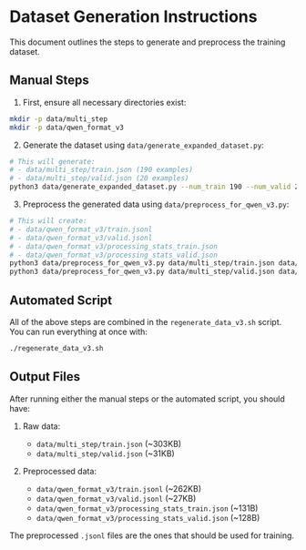 # Dataset Generation Instructions

This document outlines the steps to generate and preprocess the training dataset.

## Manual Steps

1. First, ensure all necessary directories exist:
```bash
mkdir -p data/multi_step
mkdir -p data/qwen_format_v3
```

2. Generate the dataset using `data/generate_expanded_dataset.py`:
```bash
# This will generate:
# - data/multi_step/train.json (190 examples)
# - data/multi_step/valid.json (20 examples)
python3 data/generate_expanded_dataset.py --num_train 190 --num_valid 20 --output_dir data/multi_step
```

3. Preprocess the generated data using `data/preprocess_for_qwen_v3.py`:
```bash
# This will create:
# - data/qwen_format_v3/train.jsonl
# - data/qwen_format_v3/valid.jsonl
# - data/qwen_format_v3/processing_stats_train.json
# - data/qwen_format_v3/processing_stats_valid.json
python3 data/preprocess_for_qwen_v3.py data/multi_step/train.json data/qwen_format_v3/train.jsonl
python3 data/preprocess_for_qwen_v3.py data/multi_step/valid.json data/qwen_format_v3/valid.jsonl
```

## Automated Script

All of the above steps are combined in the `regenerate_data_v3.sh` script. You can run everything at once with:

```bash
./regenerate_data_v3.sh
```

## Output Files

After running either the manual steps or the automated script, you should have:

1. Raw data:
   - `data/multi_step/train.json` (~303KB)
   - `data/multi_step/valid.json` (~31KB)

2. Preprocessed data:
   - `data/qwen_format_v3/train.jsonl` (~262KB)
   - `data/qwen_format_v3/valid.jsonl` (~27KB)
   - `data/qwen_format_v3/processing_stats_train.json` (~131B)
   - `data/qwen_format_v3/processing_stats_valid.json` (~128B)

The preprocessed `.jsonl` files are the ones that should be used for training. 